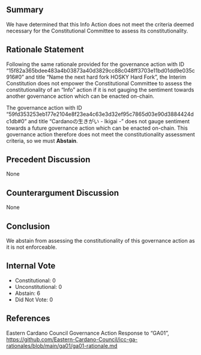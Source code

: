 ## Summary
We have determined that this Info Action does not meet the criteria deemed necessary for the Constitutional Committee to assess its constitutionality.
## Rationale Statement
Following the same rationale provided for the governance action with ID “15f82a365bdee483a4b03873a40d3829cc88c048ff3703e11bd01dd9e035c916#0” and title “Name the next hard fork HOSKY Hard Fork”, the Interim Constitution does not empower the Constitutional Committee to assess the constitutionality of an “Info” action if it is not gauging the sentiment towards another governance action which can be enacted on-chain.

The governance action with ID “59fd353253eb177e2104e8f23ea4c63e3d32ef95c7865d03e90d3884424dc1db#0” and title “Cardanoの生きがい - Ikigai -” does not gauge sentiment towards a future governance action which can be enacted on-chain.  This governance action therefore does not meet the constitutionality assessment criteria, so we must **Abstain**.
## Precedent Discussion
None
## Counterargument Discussion
None
## Conclusion
We abstain from assessing the constitutionality of this governance action as it is not enforceable.
## Internal Vote
- Constitutional: 0
- Unconstitutional: 0
- Abstain: 6
- Did Not Vote: 0
## References
Eastern Cardano Council Governance Action Response to “GA01”, https://github.com/Eastern-Cardano-Council/icc-ga-rationales/blob/main/ga01/ga01-rationale.md